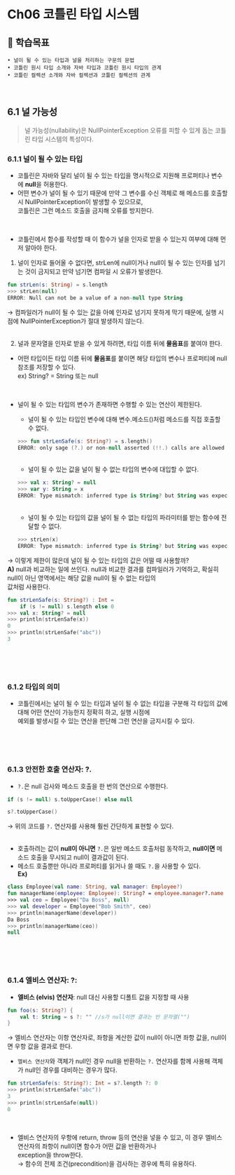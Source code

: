 # Ch06 코틀린 타입 시스템 
## 📌 학습목표
```
• 널이 될 수 있는 타입과 널을 처리하는 구문의 문법
• 코틀린 원시 타입 소개와 자바 타입과 코틀린 원시 타입의 관계
• 코틀린 컬렉션 소개와 자바 컬렉션과 코틀린 컬렉션의 관계
```
<br>

## 6.1 널 가능성
> 널 가능성(nullability)은 NullPointerException 오류를 피할 수 있게 돕는 코틀린 타입 시스템의 특성이다.

### 6.1.1 널이 될 수 있는 타입
- 코틀린은 자바와 달리 널이 될 수 있는 타입을 명시적으로 지원해 프로퍼티나 변수에 **null**을 허용한다.
- 어떤 변수가 널이 될 수 있기 때문에 만약 그 변수를 수신 객체로 해 메소드를 호출할 시 NullPointerException이 발생할 수 있으므로,<br>
  코틀린은 그런 메소드 호출을 금지해 오류를 방지한다.
<br>

- 코틀린에서 함수를 작성할 때 이 함수가 널을 인자로 받을 수 있는지 여부에 대해 먼저 알아야 한다.
1) 널이 인자로 들어올 수 없다면, strLen에 null이거나 null이 될 수 있는 인자를 넘기는 것이 금지되고 만약 넘기면 컴파일 시 오류가 발생한다.
```kotlin
fun strLen(s: String) = s.length
>>> strLen(null)
ERROR: Null can not be a value of a non-null type String
```
→ 컴파일러가 null이 될 수 있는 값을 아예 인자로 넘기지 못하게 막기 때문에, 실행 시점에 NullPointerException가 절대 발생하지 않는다.
<br>
<br>

2) 널과 문자열을 인자로 받을 수 있게 하려면, 타입 이름 뒤에 **물음표**를 붙여야 한다.
- 어떤 타입이든 타입 이름 뒤에 **물음표**를 붙이면 해당 타입의 변수나 프로퍼티에 null 참조를 저장할 수 있다. <br>
ex) String? = String 또는 null
<br>

- 널이 될 수 있는 타입의 변수가 존재하면 수행할 수 있는 연산이 제한된다.
  - 널이 될 수 있는 타입인 변수에 대해 변수.메소드()처럼 메소드를 직접 호출할 수 없다.
  ```kotlin
  >>> fun strLenSafe(s: String?) = s.length()
  ERROR: only sage (?.) or non-null asserted (!!.) calls are allowed on a nullable receiver of type kotlin.String?
  ```
  <br>

  - 널이 될 수 있는 값을 널이 될 수 없는 타입의 변수에 대입할 수 없다.
  ```kotlin
  >>> val x: String? = null
  >>> var y: String = x
  ERROR: Type mismatch: inferred type is String? but String was expected
  ```
  <br>
  
  - 널이 될 수 있는 타입의 값을 널이 될 수 없는 타입의 파라미터를 받는 함수에 전달할 수 없다.
  ```kotlin
  >>> strLen(x)
  ERROR: Type mismatch: inferred type is String? but String was expected
  ```
→ 이렇게 제한이 많은데 널이 될 수 있는 타입의 값은 어떨 때 사용할까? <br>
**A)** null과 비교하는 일에 쓰인다. null과 비교한 결과를 컴파일러가 기억하고, 확실히 null이 아닌 영역에서는 해당 값을 null이 될 수 없는 타입의<br> 값처럼 사용한다.
```kotlin
fun strLenSafe(s: String?) : Int = 
    if (s != null) s.length else 0
>>> val x: String? = null
>>> println(strLenSafe(x))
0
>>> println(strLenSafe("abc"))
3
```
<br>
<br>
<br>

### 6.1.2 타입의 의미
- 코틀린에서는 널이 될 수 있는 타입과 널이 될 수 없는 타입을 구분해 각 타입의 값에 대해 어떤 연산이 가능한지 정확히 하고, 실행 시점에<br> 예외를 발생시킬 수 있는 연산을 판단해 그런 연산을 금지시킬 수 있다.
<br>
<br>
<br>

### 6.1.3 안전한 호출 연산자: ?.
- `?.`은 null 검사와 메소드 호출을 한 번의 연산으로 수행한다.
```kotlin
if (s != null) s.toUpperCase() else null
```
```kotlin
s?.toUpperCase()
```
→ 위의 코드를 `?.` 연산자를 사용해 훨씬 간단하게 표현할 수 있다. 
<br>
<br>

- 호출하려는 값이 **null이 아니면** `?.`은 일반 메소드 호출처럼 동작하고, **null이면** 메소드 호출을 무시되고 null이 결과값이 된다.
- 메소드 호출뿐만 아니라 프로퍼티를 읽거나 쓸 때도 `?.`을 사용할 수 있다.<br>
**Ex)**
```kotlin
class Employee(val name: String, val manager: Employee?)
fun managerName(employee: Employee): String? = employee.manager?.name
>>> val ceo = Employee("Da Boss", null)
>>> val developer = Employee("Bob Smith", ceo)
>>> println(managerName(developer))
Da Boss
>>> println(managerName(ceo))
null
```
<br>
<br>
<br>

### 6.1.4 엘비스 연산자: ?:
- **엘비스 (elvis) 연산자**: null 대신 사용할 디폴트 값을 지정할 때 사용
```kotlin
fun foo(s: String?) {
    val t: String = s ?: "" //s가 null이면 결과는 빈 문자열("")
}
```
→ 엘비스 연산자는 이항 연산자로, 좌항을 계산한 값이 null이 아니면 좌항 값을, null이면 우항 값을 결과로 한다.
<br>

- `엘비스 연산자`와 객체가 null인 경우 null을 반환하는 `?.` 연산자를 함께 사용해 객체가 null인 경우를 대비하는 경우가 많다.
```kotlin
fun strLenSafe(s: String?): Int = s?.length ?: 0
>>> println(strLenSafe("abc"))
3
>>> println(strLenSafe(null))
0
```
<br>

- 엘비스 연산자의 우항에 return, throw 등의 연산을 넣을 수 있고, 이 경우 엘비스 연산자의 좌항이 null이면 함수가 어떤 값을 반환하거나<br> exception을 throw한다. <br>
→ 함수의 전제 조건(precondition)을 검사하는 경우에 특히 유용하다.
